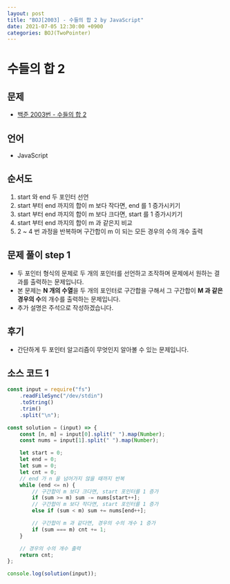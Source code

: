 ```yaml
---
layout: post
title: "BOJ[2003] - 수들의 합 2 by JavaScript"
date: 2021-07-05 12:30:00 +0900
categories: BOJ(TwoPointer)
---
```


# 수들의 합 2

## 문제

- [백준 2003번 - 수들의 합 2](https://www.acmicpc.net/problem/2003)

## 언어

- JavaScript

## 순서도

1. start 와 end 두 포인터 선언
2. start 부터 end 까지의 합이 m 보다 작다면, end 를 1 증가시키기
3. start 부터 end 까지의 합이 m 보다 크다면, start 를 1 증가시키기
4. start 부터 end 까지의 합이 m 과 같은지 비교
5. 2 ~ 4 번 과정을 반복하며 구간합이 m 이 되는 모든 경우의 수의 개수 출력

## 문제 풀이 step 1

- 두 포인터 형식의 문제로 두 개의 포인터를 선언하고 조작하며 문제에서 원하는 결과를 출력하는 문제입니다.
- 본 문제는 **N 개의 수열**을 두 개의 포인터로 구간합을 구해서 그 구간합이 **M 과 같은 경우의 수**의 개수를 출력하는 문제입니다.
- 추가 설명은 주석으로 작성하겠습니다.

## 후기

- 간단하게 두 포인터 알고리즘이 무엇인지 알아볼 수 있는 문제입니다.

## 소스 코드 1

```jsx
const input = require("fs")
	.readFileSync("/dev/stdin")
	.toString()
	.trim()
	.split("\n");

const solution = (input) => {
	const [n, m] = input[0].split(" ").map(Number);
	const nums = input[1].split(" ").map(Number);

	let start = 0;
	let end = 0;
	let sum = 0;
	let cnt = 0;
	// end 가 n 을 넘어가지 않을 때까지 반복
	while (end <= n) {
		// 구간합이 m 보다 크다면, start 포인터를 1 증가
		if (sum >= m) sum -= nums[start++];
		// 구간합이 m 보다 작다면, start 포인터를 1 증가
		else if (sum < m) sum += nums[end++];

		// 구간합이 m 과 같다면, 경우의 수의 개수 1 증가
		if (sum === m) cnt += 1;
	}

	// 경우의 수의 개수 출력
	return cnt;
};

console.log(solution(input));
```
